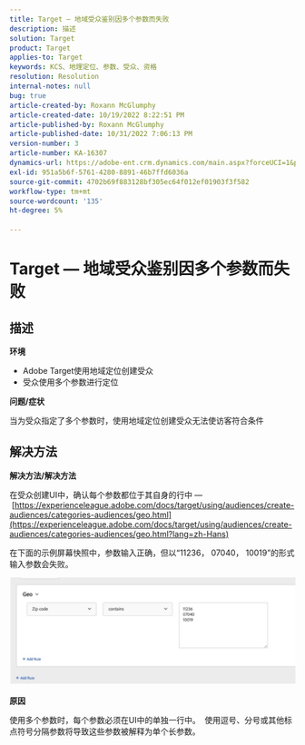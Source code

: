 ```yaml
---
title: Target — 地域受众鉴别因多个参数而失败
description: 描述
solution: Target
product: Target
applies-to: Target
keywords: KCS、地理定位、参数、受众、资格
resolution: Resolution
internal-notes: null
bug: true
article-created-by: Roxann McGlumphy
article-created-date: 10/19/2022 8:22:51 PM
article-published-by: Roxann McGlumphy
article-published-date: 10/31/2022 7:06:13 PM
version-number: 3
article-number: KA-16307
dynamics-url: https://adobe-ent.crm.dynamics.com/main.aspx?forceUCI=1&pagetype=entityrecord&etn=knowledgearticle&id=1c1274c8-eb4f-ed11-bba2-00224808679b
exl-id: 951a5b6f-5761-4280-8891-46b7ffd6036a
source-git-commit: 4702b69f883128bf305ec64f012ef01903f3f582
workflow-type: tm+mt
source-wordcount: '135'
ht-degree: 5%

---
```


# Target — 地域受众鉴别因多个参数而失败

## 描述


<b>环境</b>

- Adobe Target使用地域定位创建受众
- 受众使用多个参数进行定位


<b>问题/症状</b>

当为受众指定了多个参数时，使用地域定位创建受众无法使访客符合条件




## 解决方法


<b>解决方法/解决方法</b>

在受众创建UI中，确认每个参数都位于其自身的行中 —  [https://experienceleague.adobe.com/docs/target/using/audiences/create-audiences/categories-audiences/geo.html](https://experienceleague.adobe.com/docs/target/using/audiences/create-audiences/categories-audiences/geo.html?lang=zh-Hans)

在下面的示例屏幕快照中，参数输入正确，但以“11236， 07040， 10019”的形式输入参数会失败。

![](assets/e6a271f9-4e59-ed11-9561-6045bd006e5a.png)

<b>原因</b>

使用多个参数时，每个参数必须在UI中的单独一行中。  使用逗号、分号或其他标点符号分隔参数将导致这些参数被解释为单个长参数。
